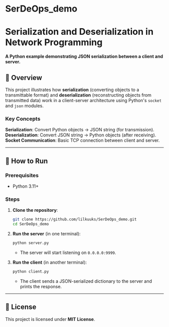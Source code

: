 # SerDeOps_demo
# **Serialization and Deserialization in Network Programming**  
**A Python example demonstrating JSON serialization between a client and server.**  

## **📌 Overview**  
This project illustrates how **serialization** (converting objects to a transmittable format) and **deserialization** (reconstructing objects from transmitted data) work in a client-server architecture using Python's `socket` and `json` modules.  

### **Key Concepts**  
**Serialization**: Convert Python objects → JSON string (for transmission).  
**Deserialization**: Convert JSON string → Python objects (after receiving).  
**Socket Communication**: Basic TCP connection between client and server.  

---
## **🚀 How to Run**  

### **Prerequisites**  
- Python 3.11+  



### **Steps**  
1. **Clone the repository**:  
   ```sh
   git clone https://github.com/lilkuuks/SerDeOps_demo.git
   cd SerDeOps_demo
   ```

2. **Run the server** (in one terminal):  
   ```sh
   python server.py
   ```
   - The server will start listening on `0.0.0.0:9999`.  

3. **Run the client** (in another terminal):  
   ```sh
   python client.py
   ```
   - The client sends a JSON-serialized dictionary to the server and prints the response.  

---


## **📜 License**  
This project is licensed under **MIT License**.  
